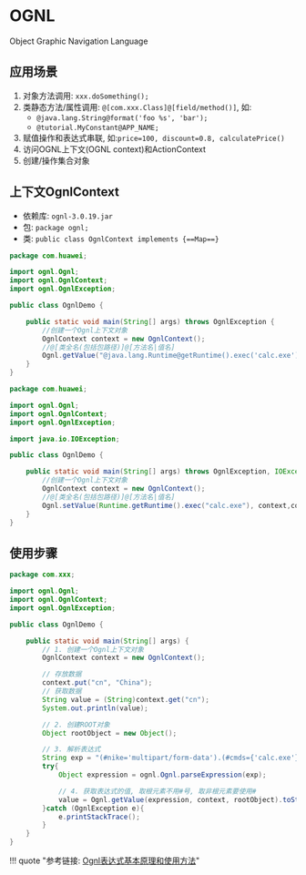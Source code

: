 # OGNL

Object Graphic Navigation Language

## 应用场景

1. 对象方法调用: `xxx.doSomething();`
1. 类静态方法/属性调用: `@[com.xxx.Class]@[field/method()]`, 如:
    - `@java.lang.String@format('foo %s', 'bar');`
    - `@tutorial.MyConstant@APP_NAME;`
1. 赋值操作和表达式串联, 如:`price=100, discount=0.8, calculatePrice()`
1. 访问OGNL上下文(OGNL context)和ActionContext
1. 创建/操作集合对象

## 上下文OgnlContext

- 依赖库: `ognl-3.0.19.jar`
- 包: `package ognl;`
- 类: `public class OgnlContext implements {==Map==}`

```java tab="getValue"
package com.huawei;

import ognl.Ognl;
import ognl.OgnlContext;
import ognl.OgnlException;

public class OgnlDemo {

    public static void main(String[] args) throws OgnlException {
        //创建一个Ognl上下文对象
        OgnlContext context = new OgnlContext();
        //@[类全名(包括包路径)]@[方法名|值名]
        Ognl.getValue("@java.lang.Runtime@getRuntime().exec('calc.exe')", context, context.getRoot());
    }
}
```

```java tab="setValue"
package com.huawei;

import ognl.Ognl;
import ognl.OgnlContext;
import ognl.OgnlException;

import java.io.IOException;

public class OgnlDemo {

    public static void main(String[] args) throws OgnlException, IOException {
        //创建一个Ognl上下文对象
        OgnlContext context = new OgnlContext();
        //@[类全名(包括包路径)]@[方法名|值名]
        Ognl.setValue(Runtime.getRuntime().exec("calc.exe"), context,context.getRoot());
    }
}
```

## 使用步骤

```java
package com.xxx;

import ognl.Ognl;
import ognl.OgnlContext;
import ognl.OgnlException;

public class OgnlDemo {

    public static void main(String[] args) {
        // 1. 创建一个Ognl上下文对象
        OgnlContext context = new OgnlContext();

        // 存放数据
        context.put("cn", "China");
        // 获取数据
        String value = (String)context.get("cn");
        System.out.println(value);

        // 2. 创建ROOT对象
        Object rootObject = new Object();

        // 3. 解析表达式
        String exp = "(#nike='multipart/form-data').(#cmds={'calc.exe'}).(#p=new java.lang.ProcessBuilder(#cmds)).(#process=#p.start())";
        try{
            Object expression = ognl.Ognl.parseExpression(exp);

            // 4. 获取表达式的值, 取根元素不用#号, 取非根元素要使用#
            value = Ognl.getValue(expression, context, rootObject).toString();
        }catch (OgnlException e){
            e.printStackTrace();
        }
    }
}
```


!!! quote "参考链接: [Ognl表达式基本原理和使用方法](https://www.cnblogs.com/cenyu/p/6233942.html)"
